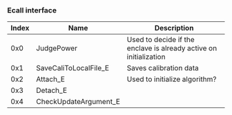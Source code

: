 ### Ecall interface

| Index | Name                  | Description                                                       |
|-------|-----------------------|-------------------------------------------------------------------|
| 0x0   | JudgePower            | Used to decide if the enclave is already active on initialization |
| 0x1   | SaveCaliToLocalFile_E | Saves calibration data                                            |
| 0x2   | Attach_E              | Used to initialize algorithm?                                     |
| 0x3   | Detach_E              |                                                                   |
| 0x4   | CheckUpdateArgument_E |                                                                   |
